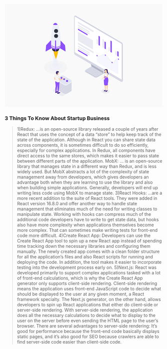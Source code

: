 ![3 Things To Know About Startup Business](/images/blog/3-3.jpg)

### 3 Things To Know About Startup Business

>1)Redux: ...is an open-source library released a couple of years after React that uses the concept of a data “store” to help keep track of the state of the application. Although in React you can share state data across components, it is sometimes difficult to do so efficiently, especially for complex applications. In Redux, all components have direct access to the same stores, which makes it easier to pass state between different parts of the application.
>MobX: ... is an open-source library that manages state in a different way than Redux, and is less widely used. But MobX abstracts a lot of the complexity of state management away from developers, which gives developers an advantage both when they are learning to use the library and also when building simple applications. Generally, developers will end up writing less code using MobX to manage state.
>3)React Hooks: ...are a more recent addition to the suite of React tools. They were added in React version 16.8.0 and offer another way to handle state management that eliminates much of the need for writing classes to manipulate state. Working with hooks can compress much of the additional code developers have to write to get state data, but hooks also have more complexity when applications themselves become more complex. That can sometimes make writing tests for front-end code more difficult.
>4)Create React App: Developers can use the Create React App tool to spin up a new React app instead of spending time tracking down the necessary libraries and configuring them manually. The newly created app comes with a clean folder structure for all the application’s files and also React scripts for running and deploying the code. In addition, the tool makes it easier to incorporate testing into the development process early on.
>5)Next.js: React was developed primarily to support complex applications tasked with a lot of front-end calculations, which is why the Create React App generator only supports client-side rendering. Client-side rendering means the application uses front-end JavaScript code to decide what should be displayed to the user at any given moment, a React framework specialty. The Next.js generator, on the other hand, allows developers to spin up React applications that either do client-side or server-side rendering. With server-side rendering, the application does all the necessary calculations to decide what to display to the user on the server before even sending the HTML page to the user’s browser. There are several advantages to server-side rendering: It’s good for performance because the front-end code basically displays static pages, and it’s also good for SEO because crawlers are able to find server-side code easier than client-side code.
